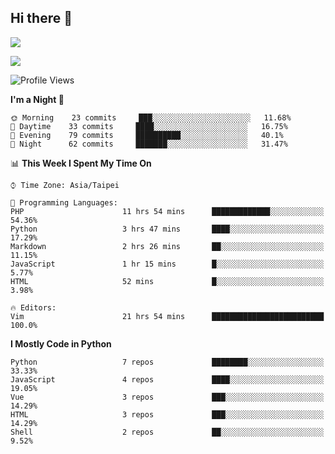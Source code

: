 ## Hi there 👋

![](https://github-readme-stats.vercel.app/api?username=CSY54&theme=nord&show_icons=true)

![](https://github-readme-stats.vercel.app/api/top-langs/?username=CSY54&theme=nord&layout=compact&card_width=445)

<!--START_SECTION:waka-->
![Profile Views](http://img.shields.io/badge/Profile%20Views-11-blue)

**I'm a Night 🦉** 

```text
🌞 Morning    23 commits     ███░░░░░░░░░░░░░░░░░░░░░░   11.68% 
🌆 Daytime    33 commits     ████░░░░░░░░░░░░░░░░░░░░░   16.75% 
🌃 Evening    79 commits     ██████████░░░░░░░░░░░░░░░   40.1% 
🌙 Night      62 commits     ███████░░░░░░░░░░░░░░░░░░   31.47%

```


📊 **This Week I Spent My Time On** 

```text
⌚︎ Time Zone: Asia/Taipei

💬 Programming Languages: 
PHP                      11 hrs 54 mins      █████████████░░░░░░░░░░░░   54.36% 
Python                   3 hrs 47 mins       ████░░░░░░░░░░░░░░░░░░░░░   17.29% 
Markdown                 2 hrs 26 mins       ██░░░░░░░░░░░░░░░░░░░░░░░   11.15% 
JavaScript               1 hr 15 mins        █░░░░░░░░░░░░░░░░░░░░░░░░   5.77% 
HTML                     52 mins             █░░░░░░░░░░░░░░░░░░░░░░░░   3.98%

🔥 Editors: 
Vim                      21 hrs 54 mins      █████████████████████████   100.0%

```

**I Mostly Code in Python** 

```text
Python                   7 repos             ████████░░░░░░░░░░░░░░░░░   33.33% 
JavaScript               4 repos             ████░░░░░░░░░░░░░░░░░░░░░   19.05% 
Vue                      3 repos             ███░░░░░░░░░░░░░░░░░░░░░░   14.29% 
HTML                     3 repos             ███░░░░░░░░░░░░░░░░░░░░░░   14.29% 
Shell                    2 repos             ██░░░░░░░░░░░░░░░░░░░░░░░   9.52%

```



<!--END_SECTION:waka-->

<!--
**CSY54/CSY54** is a ✨ _special_ ✨ repository because its `README.md` (this file) appears on your GitHub profile.

Here are some ideas to get you started:

- 🔭 I’m currently working on ...
- 🌱 I’m currently learning ...
- 👯 I’m looking to collaborate on ...
- 🤔 I’m looking for help with ...
- 💬 Ask me about ...
- 📫 How to reach me: ...
- 😄 Pronouns: ...
- ⚡ Fun fact: ...
-->
